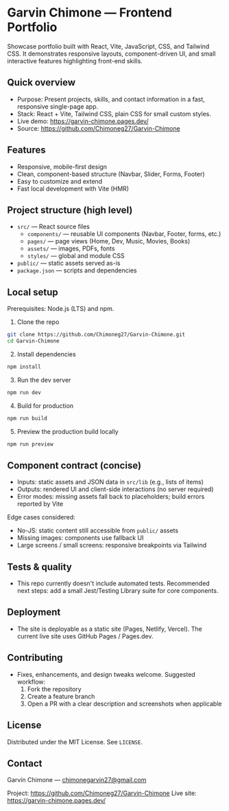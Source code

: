 # Garvin Chimone — Frontend Portfolio

Showcase portfolio built with React, Vite, JavaScript, CSS, and Tailwind CSS. It demonstrates responsive layouts, component-driven UI, and small interactive features highlighting front-end skills.

## Quick overview

- Purpose: Present projects, skills, and contact information in a fast, responsive single-page app.
- Stack: React + Vite, Tailwind CSS, plain CSS for small custom styles.
- Live demo: https://garvin-chimone.pages.dev/
- Source: https://github.com/Chimoneg27/Garvin-Chimone

## Features

- Responsive, mobile-first design
- Clean, component-based structure (Navbar, Slider, Forms, Footer)
- Easy to customize and extend
- Fast local development with Vite (HMR)

## Project structure (high level)

- `src/` — React source files
   - `components/` — reusable UI components (Navbar, Footer, forms, etc.)
   - `pages/` — page views (Home, Dev, Music, Movies, Books)
   - `assets/` — images, PDFs, fonts
   - `styles/` — global and module CSS
- `public/` — static assets served as-is
- `package.json` — scripts and dependencies

## Local setup

Prerequisites: Node.js (LTS) and npm.

1. Clone the repo

```bash
git clone https://github.com/Chimoneg27/Garvin-Chimone.git
cd Garvin-Chimone
```

2. Install dependencies

```bash
npm install
```

3. Run the dev server

```bash
npm run dev
```

4. Build for production

```bash
npm run build
```

5. Preview the production build locally

```bash
npm run preview
```

## Component contract (concise)

- Inputs: static assets and JSON data in `src/lib` (e.g., lists of items)
- Outputs: rendered UI and client-side interactions (no server required)
- Error modes: missing assets fall back to placeholders; build errors reported by Vite

Edge cases considered:
- No-JS: static content still accessible from `public/` assets
- Missing images: components use fallback UI
- Large screens / small screens: responsive breakpoints via Tailwind

## Tests & quality

- This repo currently doesn't include automated tests. Recommended next steps: add a small Jest/Testing Library suite for core components.

## Deployment

- The site is deployable as a static site (Pages, Netlify, Vercel). The current live site uses GitHub Pages / Pages.dev.

## Contributing

- Fixes, enhancements, and design tweaks welcome. Suggested workflow:
   1. Fork the repository
   2. Create a feature branch
   3. Open a PR with a clear description and screenshots when applicable

## License

Distributed under the MIT License. See `LICENSE`.

## Contact

Garvin Chimone — chimonegarvin27@gmail.com

Project: https://github.com/Chimoneg27/Garvin-Chimone
Live site: https://garvin-chimone.pages.dev/
